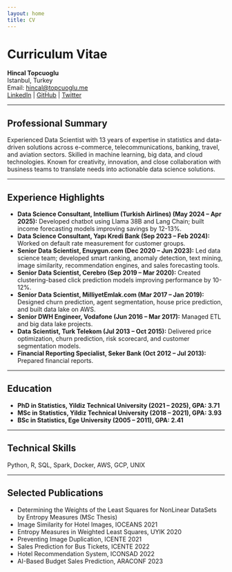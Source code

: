 ```yaml
---
layout: home
title: CV
---
```


# Curriculum Vitae

**Hincal Topcuoglu**  
Istanbul, Turkey  
Email: [hincal@topcuoglu.me](mailto:hincal@topcuoglu.me)  
[LinkedIn](https://www.linkedin.com/in/hincal-topcuoglu/) | [GitHub](https://github.com/hincaltopcuoglu) | [Twitter](https://x.com/hincaltoocuogl1)

---

## Professional Summary

Experienced Data Scientist with 13 years of expertise in statistics and data-driven solutions across e-commerce, telecommunications, banking, travel, and aviation sectors. Skilled in machine learning, big data, and cloud technologies. Known for creativity, innovation, and close collaboration with business teams to translate needs into actionable data science solutions.

---

## Experience Highlights

- **Data Science Consultant, Intellium (Turkish Airlines) (May 2024 – Apr 2025):** Developed chatbot using Llama 38B and Lang Chain; built income forecasting models improving savings by 12-13%.
- **Data Science Consultant, Yapı Kredi Bank (Sep 2023 – Feb 2024):** Worked on default rate measurement for customer groups.
- **Senior Data Scientist, Enuygun.com (Dec 2020 – Jun 2023):** Led data science team; developed smart ranking, anomaly detection, text mining, image similarity, recommendation engines, and sales forecasting tools.
- **Senior Data Scientist, Cerebro (Sep 2019 – Mar 2020):** Created clustering-based click prediction models improving performance by 10-12%.
- **Senior Data Scientist, MilliyetEmlak.com (Mar 2017 – Jan 2019):** Designed churn prediction, agent segmentation, house price prediction, and built data lake on AWS.
- **Senior DWH Engineer, Vodafone (Jun 2016 – Mar 2017):** Managed ETL and big data lake projects.
- **Data Scientist, Turk Telekom (Jul 2013 – Oct 2015):** Delivered price optimization, churn prediction, risk scorecard, and customer segmentation models.
- **Financial Reporting Specialist, Seker Bank (Oct 2012 – Jul 2013):** Prepared financial reports.

---

## Education

- **PhD in Statistics, Yildiz Technical University (2021 – 2025), GPA: 3.71**
- **MSc in Statistics, Yildiz Technical University (2018 – 2021), GPA: 3.93**
- **BSc in Statistics, Ege University (2005 – 2011), GPA: 2.41**

---

## Technical Skills

Python, R, SQL, Spark, Docker, AWS, GCP, UNIX

---

## Selected Publications

- Determining the Weights of the Least Squares for NonLinear DataSets by Entropy Measures (MSc Thesis)
- Image Similarity for Hotel Images, IOCEANS 2021
- Entropy Measures in Weighted Least Squares, UYIK 2020
- Preventing Image Duplication, ICENTE 2021
- Sales Prediction for Bus Tickets, ICENTE 2022
- Hotel Recommendation System, ICONSAD 2022
- AI-Based Budget Sales Prediction, ARACONF 2023
